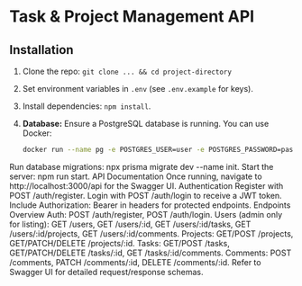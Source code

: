 # Task & Project Management API

## Installation

1. Clone the repo: `git clone ... && cd project-directory`
2. Set environment variables in `.env` (see `.env.example` for keys).
3. Install dependencies: `npm install`.
4. **Database:** Ensure a PostgreSQL database is running. You can use Docker:

   ```bash
   docker run --name pg -e POSTGRES_USER=user -e POSTGRES_PASSWORD=pass -e POSTGRES_DB=mydb -p 5432:5432 -d postgres
Run database migrations: npx prisma migrate dev --name init.
Start the server: npm run start.
API Documentation
Once running, navigate to http://localhost:3000/api for the Swagger UI.
Authentication
Register with POST /auth/register.
Login with POST /auth/login to receive a JWT token.
Include Authorization: Bearer <token> in headers for protected endpoints.
Endpoints Overview
Auth:
POST /auth/register, POST /auth/login.
Users (admin only for listing):
GET /users, GET /users/:id, GET /users/:id/tasks, GET /users/:id/projects, GET /users/:id/comments.
Projects:
GET/POST /projects, GET/PATCH/DELETE /projects/:id.
Tasks:
GET/POST /tasks, GET/PATCH/DELETE /tasks/:id, GET /tasks/:id/comments.
Comments:
POST /comments, PATCH /comments/:id, DELETE /comments/:id.
Refer to Swagger UI for detailed request/response schemas.